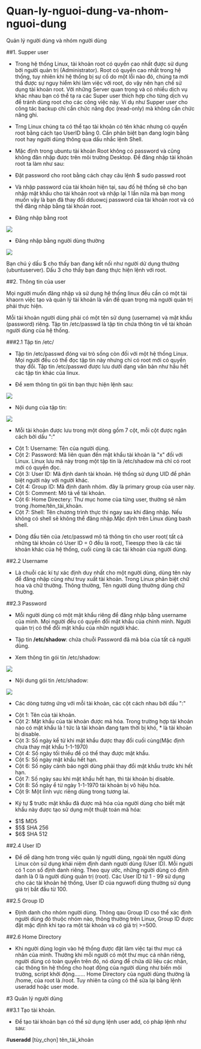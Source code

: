 # Quan-ly-nguoi-dung-va-nhom-nguoi-dung
Quản lý người dùng và nhóm người dùng


##1. Supper user

- Trong hệ thống Linux, tài khoản root có quyền cao nhất được sử dụng bởi người quản trị (Administrator). Root có quyền cao nhất trong hệ thống, tuy nhiên khi hệ thống bị sự cố do một lỗi nào đó, chúng ta mới thấ được sự nguy hiểm khi làm việc với root, do vậy nên hạn chế sử dụng tài khoản root. Với những Server quan trọng và có nhiều dịch vụ khác nhau bạn có thể tạ ra các Super user thích hợp cho từng dịch vụ để tránh dùng root cho các công việc này. Ví dụ như Supper user cho công tác backup chỉ cần chức năng đọc (read-only) mà không cần chức năng ghi.

- Trng Linux chúng ta có thể tạo tài khoản có tên khác nhưng có quyền root bằng cách tạo UserID bằng 0. Cần phân biệt bạn đang login bằng root hay người dùng thông qua dấu nhắc lệnh Shell.

- Mặc định trong ubuntu tài khoản Root không có password và cũng không đăn nhập được trên môi trường Desktop. Để đăng nhập tài khoản root ta làm như sau:
- Đặt password cho root bằng cách chạy câu lệnh
      $ sudo passwd root
- Và nhập password của tài khoản hiện tại, sau đố hệ thống sẽ cho bạn nhập mật khẩu cho tài khoản root và nhập lại 1 lần nữa mà bạn mong muốn vậy là bạn đã thay đổi dduowcj password của tài khoản root và có thể đăng nhập bằng tài khoản root.

- Đăng nhập bằng root 

<img src="http://i.imgur.com/Ln8qfTp.png">

- Đăng nhập bằng người dùng thường

<img src="http://i.imgur.com/Ln8qfTp.png">

Bạn chú ý dấu $ cho thấy ban đang kết nối như người dử dụng thường (ubuntuserver). Dấu 3 cho thấy bạn đang thực hiện lệnh với root.

##2. Thông tin của user

Mọi người muốn đăng nhập và sử dụng hệ thống linux đều cần có một tài khaorn việc tạo và quản lý tài khoản là vấn đề quan trọng mà người quản trị phải thực hiện.

Mỗi tài khoản người dùng phải có một tên sử dụng (username) và mật khẩu (password) riêng. Tập tin /etc/passwd là tập tin chứa thông tin về tài khoản người dùng của hệ thống.

###2.1 Tập tin /etc/

- Tập tin /etc/passwd đóng vai trò sống còn đối với một hệ thống Linux. Mọi người đều có thể đọc tập tin này nhưng chỉ có root mới có quyền thay đổi. Tập tin /etc/passwd được lưu dưới dạng văn bản như hầu hết các tập tin khác của linux.

- Để xem thông tin gói tin bạn thực hiện lệnh sau:

<img src="http://i.imgur.com/9RwR2Kj.png">

- Nội dung của tập tin:

<img src="http://i.imgur.com/D9XuMGb.png">

- Mỗi tài khoản được lưu trong một dòng gồm 7 cột, mỗi cột được ngăn cách bởi dấu ":" 
<ul>
<li>Cột 1: Username: Tên của người dùng.</li>
<li>Cột 2: Password: Mã liên quan đến mật khẩu tài khoản là "x" đối với Linux. Linux lưu mã này trong một tập tin là /etc/shadow mà chỉ có root mới có quyền đọc.</li>
<li>Cột 3: User ID: Mã định danh tài khoản. Hệ thống sử dụng UID để phân biệt người này với người khác.</li>
<li>Cột 4: Group ID: Mã định danh nhóm. đây là primary group của user này.</li>
<li>Cột 5: Comment: Mô tả về tài khoản.</li>
<li>Cột 6: Home Directery: Thư mục home của từng user, thường sẽ nằm trong /home/tên_tài_khoản.</li>
<li>Cột 7: Shell: Tên chương trình thực thi ngay sau khi đăng nhập. Nếu không có shell sẽ không thể đăng nhập.Mặc định trên Linux dùng bash shell.</li>
</ul>

- Dòng đầu tiên của /etc/passwd mô tả thông tin cho user root( tất cả những tài khoản có User ID = 0 đều là root), Tieespp theo là các tải khoản khác của hệ thống, cuối cùng là các tài khoản của người dùng.


##2.2 Username

- Là chuỗi các kí tự xác định duy nhất cho một người dùng, dùng tên này để đăng nhập cũng như truy xuất tài khoản. Trong Linux phân biệt chữ hoa và chữ thường. Thông thường, Tên người dùng thường dùng chữ thường.

##2.3 Password
 
- Mỗi người dùng có một mật khẩu riêng để đăng nhập bằng username của mình. Mọi người đều có quyền đổi mật khẩu của chính mình. Người quản trị có thể đổi mật khẩu của nhữn người khác.

- Tập tin **/etc/shadow**: chứa chuỗi Password đã mã bóa của tất cả người dùng.

- Xem thông tin gói tin /etc/shadow:

<img src="http://i.imgur.com/feEF9zg.png">

- Nội dung gói tin /etc/shadow:

<img src="http://i.imgur.com/CEpAl73.png">

- Các dòng tương ứng với mỗi tài khoản, các cột cách nhau bởi dấu ":"
<ul>
<li>Cột 1: Tên của tài khoản.</li>
<li>Cột 2: Mật khẩu của tài khoản được mã hóa. Trong trường hợp tài khoản nào có mật khẩu là ! tức là tài khoản đang tạm thời bị khó, * là tài khoản bị disable.</li>
<li>Cột 3: Số ngày kể từ khi mật khẩu được thay đổi cuối cùng(Mặc định chưa thay mật khẩu 1-1-1970)</li>
<li>Cột 4: Số ngày tối thiểu để có thể thay được mật khẩu.</li>
<li>Cột 5: Số ngày mật khẩu hết hạn.</li>
<li>Cột 6: Số ngày cảnh báo ngời dùng phải thay đổi mật khẩu trước khi hết hạn.</li>
<li>Cột 7: Số ngày sau khi mật khẩu hết hạn, thì tài khoản bị disable.</li>
<li>Cột 8: Số ngày ể từ ngày 1-1-1970 tài khoản bị vô hiệu hóa.</li>
<li>Cột 9: Một lĩnh vực riêng dùng trong tương lai.</li>
</ul>

- Ký tự $ trước mật khẩu đã được mã hóa của người dùng cho biết mật khẩu này được tạo sử dụng một thuật toán mã hóa:
<ul>
<li>$1$ MD5</li>
<li>$5$ SHA 256</li>
<li>$6$ SHA 512</li>
</ul>

##2.4 User ID

- Để dễ dàng hơn trong việc quản lý người dùng, ngoài tên người dùng Linux còn sử dụng khái niệm định danh người dùng (User ID). Mỗi người có 1 con số định danh riêng. Theo quy ước, những người dùng có định danh là 0 là người dùng quản trị (root). Các User ID từ 1 - 99 sử dụng cho các tài khoản hệ thống, User ID của nguwofi dùng thường sử dụng giá trị bắt đầu từ 100.

##2.5 Group ID

- Định danh cho nhóm người dùng. Thông qau Group ID cso thể xác định người dùng đó thuộc nhóm nào, thông thường trên Linux, Group ID được đặt mặc định khi tạo ra một tài khoản và có giá trị >=500.

##2.6 Home Directory

- Khi người dùng login vào hệ thống được đặt làm việc tại thư mục cá nhân của mình. Thường khi mỗi người có một thư mục cá nhân riêng, người dùng có toàn quyền trên đó, nó dùng để chứa dữ liệu các nhân, các thông tin hệ thống cho hoạt động của người dùng như biến môi trường, script khởi động....... Home Directory của người dùng thường là /home, của root là /root. Tuy nhiên ta cũng có thể sửa lại bằng lệnh useradd hoặc user mode.


#3 Quản lý người dùng

##3.1 Tạo tài khoản.

- Để tạo tài khoản bạn có thể sử dụng lệnh user add, có pháp lệnh như sau:

#**useradd** [tùy_chọn] tên_tài_khoản

